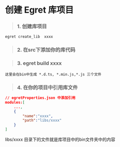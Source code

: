 # 创建 Egret 库项目

> ### 1. 创建库项目

```
egret create_lib  xxxx
```



> ### 2. 在src下添加你的库代码



> ### 3. egret build xxxx

```
这里会在bin中生成 *.d.ts, *.min.js,*.js 三个文件
```




> ### 4. 在你的项目中引用库文件

```json
// egretProperties.json 中添加引用
modules:[
    ...,
    {
        "name":"xxxx",
        "path":"libs/xxxx"
    }
]
```

libs/xxxx 目录下的文件就是库项目中的bin文件夹中的内容